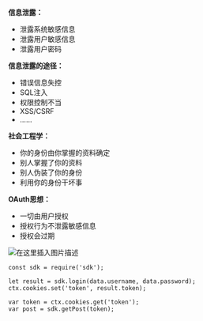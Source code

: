 **信息泄露：**

- 泄露系统敏感信息
- 泄露用户敏感信息
- 泄露用户密码

**信息泄露的途径：**
- 错误信息失控
- SQL注入
- 权限控制不当
- XSS/CSRF
- ......

**社会工程学：**
- 你的身份由你掌握的资料确定
- 别人掌握了你的资料
- 别人伪装了你的身份
- 利用你的身份干坏事

**OAuth思想：**
- 一切由用户授权
- 授权行为不泄露敏感信息
- 授权会过期

![在这里插入图片描述](https://img-blog.csdnimg.cn/20190407185953277.png?x-oss-process=image/watermark,type_ZmFuZ3poZW5naGVpdGk,shadow_10,text_aHR0cHM6Ly9ibG9nLmNzZG4ubmV0L3FxXzM3MDIxNTU0,size_16,color_FFFFFF,t_70)

```
const sdk = require('sdk');

let result = sdk.login(data.username, data.password);
ctx.cookies.set('token', result.token);

var token = ctx.cookies.get('token');
var post = sdk.getPost(token);
```


